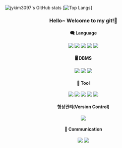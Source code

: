 ![jykim3097's GitHub stats](https://github-readme-stats.vercel.app/api?username=jykim3097&show_icons=true&theme=vue)
[![Top Langs](https://github-readme-stats.vercel.app/api/top-langs/?username=jykim3097&layout=compact&theme=vue&langs_count=6)]

<div align="center">
  <h3> Hello~ Welcome to my git!🎈</h3>
  <h4> 🗨️ Language</h4>
  <img src="https://img.shields.io/badge/Java-007396?style=flat&logo=Java&logoColor=white"/> 
  <img src="https://img.shields.io/badge/JavaScript-F7DF1E?style=flat&logo=JavaScript&logoColor=white"/>
  <img src="https://img.shields.io/badge/jQuery-0769AD?style=flat&logo=jQuery&logoColor=white"/>
  <img src="https://img.shields.io/badge/Vue.js-4FC08D?style=flat&logo=Vue.js&logoColor=white"/> 
  <img src="https://img.shields.io/badge/Python-3766AB?style=flat&logo=Python&logoColor=white"/>
  
  <h4> 🖥️ DBMS </h4>
  <img src="https://img.shields.io/badge/Oracle-F80000?style=flat&logo=Oracle&logoColor=white"/>
  <img src="https://img.shields.io/badge/MySQL-4479A1?style=flat&logo=MySQL&logoColor=white"/>
  <img src="https://img.shields.io/badge/MariaDB-003545?style=flat&logo=MariaDB&logoColor=white"/>

  <h4>📢 Tool </h4>
  <img src="https://img.shields.io/badge/Eclipse-2C2255?style=flat&logo=eclipseide&logoColor=white"/>
  <img src="https://img.shields.io/badge/VisualStudioCode-007ACC?style=flat&logo=VisualStudioCode&logoColor=white"/>
  <img src="https://img.shields.io/badge/Unity-000000?style=flat&logo=Unity&logoColor=white"/> 
  <img src="https://img.shields.io/badge/AndroidStudio-3DDC84?style=flat&logo=Android&logoColor=white"/> 
  <img src="https://img.shields.io/badge/Jupyter-F37626?style=flat&logo=Jupyter&logoColor=white"/>
  
  <h4> 형상관리(Version Control) </h4>
  <img src="https://img.shields.io/badge/GitHub-181717?style=flat&logo=GitHub&logoColor=white"/>
  
  <h4> 💬 Communication </h4>
  <img src="https://img.shields.io/badge/Jira-0052CC?style=flat&logo=Jira&logoColor=white"/>
  <img src="https://img.shields.io/badge/Slack-4A154B?style=flat&logo=Slack&logoColor=white"/>
 
  <br><br>
</div>
<br>
<br>
<br>
